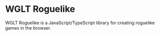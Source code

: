 # WGLT Roguelike

WGLT Roguelike is a JavaScript/TypeScript library for creating roguelike games in the browser.
